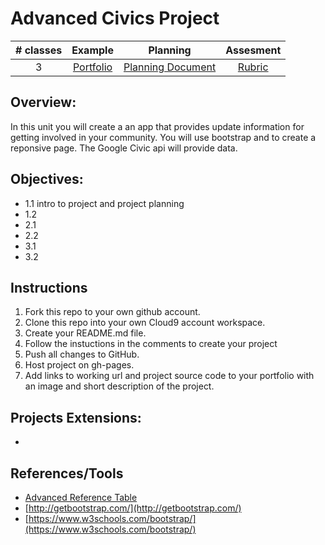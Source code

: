 # Advanced Civics Project

| # classes|Example|Planning|Assesment|
|:--:|:--:|:--:|:--:|
| 3 |[Portfolio](https://scriptedcurriculum.github.io/advanced_civics_solution/)|[Planning Document](https://drive.google.com/open?id=1djJGD16zKw0DsNOKir0yP6wt-MW751isL-7UDK7ZSRc)|[Rubric](https://drive.google.com/open?id=1sE57raysW2J8LFMpNi86e1bfZ8Q9DE0OmLgGnReL-y4)|

## Overview: 
In this unit you will create a an app that provides update information for getting involved in your community. You will use bootstrap and to create a reponsive page. The Google Civic api will provide data. 

## Objectives:
* 1.1 intro to project and project planning
* 1.2 
* 2.1 
* 2.2 
* 3.1  
* 3.2 

## Instructions
1) Fork this repo to your own github account. 
2) Clone this repo into your own Cloud9 account workspace.
3) Create your README.md file.
4) Follow the instuctions in the comments to create your project
5) Push all changes to GitHub.
6) Host project on gh-pages.
7) Add links to working url and project source code to your portfolio with an image and short description of the project.

## Projects Extensions:
* 

## References/Tools
* [Advanced Reference Table]()
* [http://getbootstrap.com/](http://getbootstrap.com/)
* [https://www.w3schools.com/bootstrap/](https://www.w3schools.com/bootstrap/)
